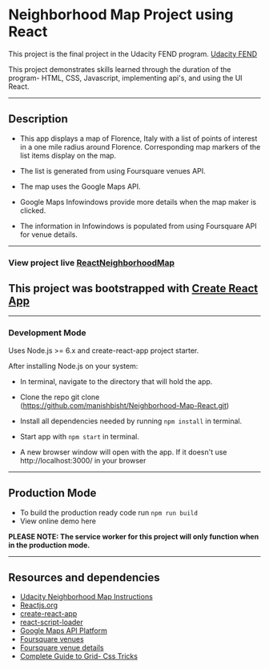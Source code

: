 # Neighborhood Map Project using React
This project is the final project in the Udacity FEND program. [Udacity FEND](https://www.udacity.com/course/front-end-web-developer-nanodegree--nd001)

This project demonstrates skills learned through the duration of the program- HTML, CSS, Javascript, implementing api's, and using the UI React.

_______________________________________________________
## Description
* This app displays a map of Florence, Italy with a list of points of interest in a one mile radius around Florence. Corresponding map markers of the list items display on the map.

* The list is generated from using Foursquare venues API.

* The map uses the Google Maps API.

* Google Maps Infowindows provide more details when the map maker is clicked.

* The information in Infowindows is populated from using Foursquare API for venue details.

______________________________________________________
### View project live [ReactNeighborhoodMap](https://old-street.surge.sh)


## This project was bootstrapped with [Create React App](https://github.com/facebookincubator/create-react-app)

_______________________________________________________
### Development Mode
Uses Node.js >= 6.x and create-react-app project starter.

After installing Node.js on your system:

  * In terminal, navigate to the directory that will hold the app.
  * Clone the repo git clone (https://github.com/manishbisht/Neighborhood-Map-React.git)
  * Install all dependencies needed by running `npm install` in terminal.
  * Start app with `npm start` in terminal.

  * A new browser window will open with the app. If it doesn't use http://localhost:3000/ in your browser

______________________________________________________
## Production Mode

  * To build the production ready code run `npm run build`
  * View online demo here

  **PLEASE NOTE: The service worker for this project will only function when in the production mode.**

________________________________________________________________________________________________________________

## Resources and dependencies
* [Udacity Neighborhood Map Instructions](https://classroom.udacity.com/nanodegrees/nd001/parts/c3e7b0d6-ffef-4421-b5fc-6df10fd0a1ae/modules/0bfa38c9-2a76-48d1-8fdd-9e5f7bcdeb27/lessons/501ef38b-2d2f-4426-b32a-01d5aebf5e74/concepts/0061bf7b-fbfe-447d-9b99-367f7eacff1e)
* [Reactjs.org](https://reactjs.org/)
* [create-react-app](https://reactjs.org/docs/create-a-new-react-app.html)
* [react-script-loader](https://www.npmjs.com/package/react-script-loader)
* [Google Maps API Platform](https://developers.google.com/maps/documentation/)
* [Foursquare venues](https://developer.foursquare.com/docs/api/venues/details)
* [Foursquare venue details](https://developer.foursquare.com/docs/api/venues/details)
* [Complete Guide to Grid- Css Tricks](https://css-tricks.com/snippets/css/complete-guide-grid/)

